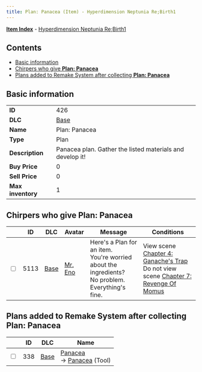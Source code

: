 ```yaml
---
title: Plan: Panacea (Item) - Hyperdimension Neptunia Re;Birth1
---
```


[**Item Index**](/neptunia/rb1/item/index.html) - [Hyperdimension Neptunia Re;Birth1](/neptunia/rb1)

## Contents

- [Basic information](#basic-information)
- [Chirpers who give **Plan: Panacea**](#chirpers-who-give-plan-panacea)
- [Plans added to Remake System after collecting **Plan: Panacea**](#plans-added-to-remake-system-after-collecting-plan-panacea)

## Basic information

|   |   |
| -- | -- |
| **ID** | 426 |
| **DLC** | [Base](/neptunia/rb1/dlc/1-base.html) |
| **Name** | Plan: Panacea |
| **Type** | Plan |
| **Description** | Panacea plan. Gather the listed materials and develop it! |
| **Buy Price** | 0 |
| **Sell Price** | 0 |
| **Max inventory** | 1 |


## Chirpers who give **Plan: Panacea**

|    | ID | DLC | Avatar | Message | Conditions |
| -- | -- | --- | ------ | ------- | ---------- |
| <input type="checkbox" id="rb1-chirper-event-1-5113" class="trackbox" /> | 5113 | [Base](/neptunia/rb1/dlc/1-base.html) | [Mr. Eno](/neptunia/rb1/undefined/1-230-mr-eno.html) | Here's a Plan for an item.<br />You're worried about the ingredients?<br />No problem. Everything's fine. | View scene [Chapter 4: Ganache's Trap](/neptunia/rb1/scene/1-417-chapter-4-ganaches-trap.html)<br />Do not view scene [Chapter 7: Revenge Of Momus](/neptunia/rb1/scene/1-727-chapter-7-revenge-of-momus.html) |


## Plans added to Remake System after collecting **Plan: Panacea**

|    | ID | DLC | Name |
| -- | -- | --- | ---- |
| <input type="checkbox" id="rb1-remake-1-338" class="trackbox" /> | 338 | [Base](/neptunia/rb1/dlc/1-base.html) | [Panacea](/neptunia/rb1/remake/1-338-panacea.html)<br /> → [Panacea](/neptunia/rb1/item/1-31-panacea.html) (Tool) |

